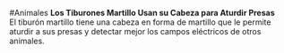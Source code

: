 #Animales 
**Los Tiburones Martillo Usan su Cabeza para Aturdir Presas**  
El tiburón martillo tiene una cabeza en forma de martillo que le permite aturdir a sus presas y detectar mejor los campos eléctricos de otros animales.
